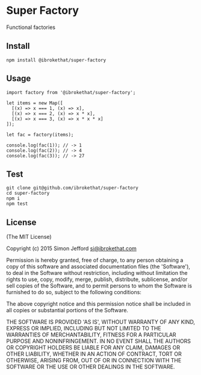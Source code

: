 # Super Factory

  Functional factories


## Install

  ```
  npm install @ibrokethat/super-factory

  ```


## Usage

  ```
  import factory from '@ibrokethat/super-factory';

  let items = new Map([
    [(x) => x === 1, (x) => x],
    [(x) => x === 2, (x) => x * x],
    [(x) => x === 3, (x) => x * x * x]
  ]);

  let fac = factory(items);

  console.log(fac(1)); // -> 1
  console.log(fac(2)); // -> 4
  console.log(fac(3)); // -> 27

  ```

## Test

  ```
  git clone git@github.com/ibrokethat/super-factory
  cd super-factory
  npm i
  npm test
  ```


## License

(The MIT License)

Copyright (c) 2015 Simon Jefford <si@ibrokethat.com>

Permission is hereby granted, free of charge, to any person obtaining a copy of this software and
associated documentation files (the 'Software'), to deal in the Software without restriction, including
without limitation the rights to use, copy, modify, merge, publish, distribute, sublicense, and/or sell
copies of the Software, and to permit persons to whom the Software is furnished to do so, subject to the
following conditions:

The above copyright notice and this permission notice shall be included in all copies or substantial
portions of the Software.

THE SOFTWARE IS PROVIDED 'AS IS', WITHOUT WARRANTY OF ANY KIND, EXPRESS OR IMPLIED, INCLUDING BUT NOT
LIMITED TO THE WARRANTIES OF MERCHANTABILITY, FITNESS FOR A PARTICULAR PURPOSE AND NONINFRINGEMENT.
IN NO EVENT SHALL THE AUTHORS OR COPYRIGHT HOLDERS BE LIABLE FOR ANY CLAIM, DAMAGES OR OTHER LIABILITY,
WHETHER IN AN ACTION OF CONTRACT, TORT OR OTHERWISE, ARISING FROM, OUT OF OR IN CONNECTION WITH THE
SOFTWARE OR THE USE OR OTHER DEALINGS IN THE SOFTWARE.

